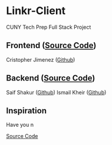 # Linkr-Client
CUNY Tech Prep Full Stack Project 


## Frontend ([Source Code](https://github.com/crisjimenez120/Linkr-Client))
Cristopher Jimenez ([Github](https://github.com/crisjimenez120/Linkr-Client))

## Backend ([Source Code](https://github.com/crisjimenez120/Linkr-server))
Saif Shakur ([Github](https://github.com/SaifShakur))
Ismail Kheir ([Github](https://github.com/Ishmaelk))

## Inspiration
Have you n

[Source Code](https://github.com/crisjimenez120/Linkr-Client)

